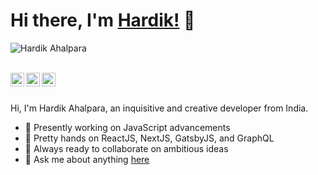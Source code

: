 # Hi there, I'm [Hardik!](https://hardikahalpara.ml/) 👋
<p align="left"> 
    <img src="https://komarev.com/ghpvc/?username=hardikahalpara&label=Views&color=green&style=plastic" alt="Hardik Ahalpara"/></p>
<br/>
<a href="https://www.linkedin.com/in/hardik-ahalpara-3031ab150/">
  <img align="left" alt="Hardik's Linkdein" width="22px" src="https://cdn.jsdelivr.net/npm/simple-icons@v3/icons/linkedin.svg" />
</a>
<a href="https://github.com/hardikahalpara">
  <img align="left" alt="Hardik's Github" width="22px" src="https://cdn.jsdelivr.net/npm/simple-icons@v3/icons/github.svg" />
</a>
<a href="mailto:hardikahalpara1234@gmail.com">
  <img align="left" alt="Hardik's GMail" width="22px" src="https://cdn.jsdelivr.net/npm/simple-icons@v3/icons/gmail.svg" />
</a>
<br />
<br />

Hi, I'm Hardik Ahalpara, an inquisitive and creative developer from India.

- 🔭 Presently working on JavaScript advancements
- 🌱 Pretty hands on ReactJS, NextJS, GatsbyJS, and GraphQL
- 👯 Always ready to collaborate on ambitious ideas
- 💬 Ask me about anything [here](https://github.com/hardikahalpara/hardikahalpara/issues)
